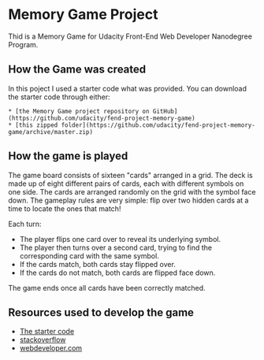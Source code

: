 # Memory Game Project

Thid is a Memory Game for Udacity Front-End Web Developer Nanodegree Program.

## How the Game was created

In this poject I used a starter code what was provided. You can download the starter code through either:

	* [the Memory Game project repository on GitHub](https://github.com/udacity/fend-project-memory-game)
	* [this zipped folder](https://github.com/udacity/fend-project-memory-game/archive/master.zip)

## How the game is played

The game board consists of sixteen "cards" arranged in a grid. The deck is made up of eight different pairs of cards, each with different symbols on one side. The cards are arranged randomly on the grid with the symbol face down. The gameplay rules are very simple: flip over two hidden cards at a time to locate the ones that match!

Each turn:

 * The player flips one card over to reveal its underlying symbol.
 * The player then turns over a second card, trying to find the corresponding card   with the same symbol.
 * If the cards match, both cards stay flipped over.
 * If the cards do not match, both cards are flipped face down.

The game ends once all cards have been correctly matched.

## Resources used to develop the game
* [The starter code](https://github.com/udacity/fend-project-memory-game)
* [stackoverflow](http://stackoverflow.com/a/2450976)
* [webdeveloper.com](http://www.webdeveloper.com/forum/showthread.php?226907-need-a-simple-script-for-count-up-counter)
